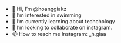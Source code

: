 - 👋 Hi, I’m @hoanggiakz
- 👀 I’m interested in swimming
- 🌱 I’m currently learning about techchology
- 💞️ I’m looking to collaborate on instagram.
- 📫 How to reach me Instagram: _h.giaa

<!---
hoanggiakz/hoanggiakz is a ✨ special ✨ repository because its `README.md` (this file) appears on your GitHub profile.
You can click the Preview link to take a look at your changes.
--->
